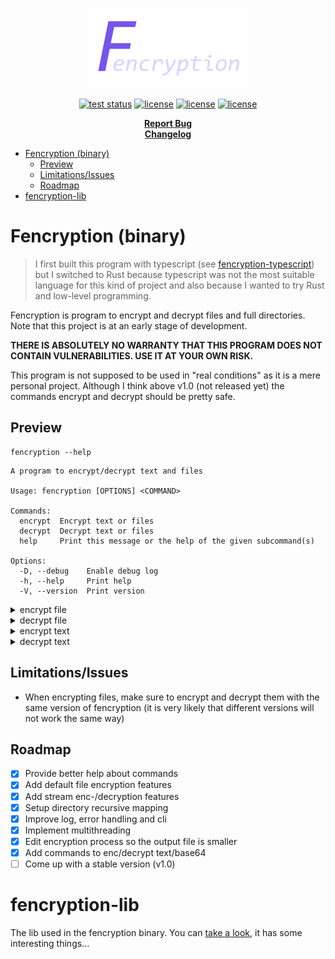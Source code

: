 <p align="center">
  <a href="#readme">
    <img src="./docs/assets/logo.png" height="auto">
  </a>

  <p align="center">
    <a href="https://github.com/valflrt/fencryption-rust/actions/workflows/tests.yml"><img alt="test status" src="https://img.shields.io/github/actions/workflow/status/valflrt/fencryption-rust/tests.yml" /></a>
    <a href="https://docs.rs/fencryption/latest/fencryption_lib/"><img alt="license" src="https://img.shields.io/docsrs/fencryption" /></a>
    <a href="https://crates.io/crates/fencryption"><img alt="license" src="https://img.shields.io/crates/v/fencryption?color=informational" /></a>
    <a href="./LICENSE"><img alt="license" src="https://img.shields.io/github/license/valflrt/fencryption-rust" /></a>
  </p>

  <p align="center">
    <a href="https://github.com/valflrt/fencryption-rust/issues/new"><b>Report Bug</b></a>
    <br />
    <a href="https://github.com/valflrt/fencryption-rust/blob/master/CHANGELOG.md"><b>Changelog</b></a>
    <!-- <br />
    <a href="https://github.com/valflrt/fencryption-rust/releases"><b>Download</b></a> -->
  </p>
</p>

- [Fencryption (binary)](#fencryption-binary)
  - [Preview](#preview)
  - [Limitations/Issues](#limitationsissues)
  - [Roadmap](#roadmap)
- [fencryption-lib](#fencryption-lib)

# Fencryption (binary)

> I first built this program with typescript (see [fencryption-typescript](https://github.com/valflrt/fencryption-typescript)) but I switched to Rust because typescript was not the most suitable language for this kind of project and also because I wanted to try Rust and low-level programming.

Fencryption is program to encrypt and decrypt files and full directories. Note that this project is at an early stage of development.

**THERE IS ABSOLUTELY NO WARRANTY THAT THIS PROGRAM DOES NOT CONTAIN VULNERABILITIES. USE IT AT YOUR OWN RISK.**

This program is not supposed to be used in "real conditions" as it is a mere personal project. Although I think above v1.0 (not released yet) the commands encrypt and decrypt should be pretty safe.

## Preview

```
fencryption --help
```

```
A program to encrypt/decrypt text and files

Usage: fencryption [OPTIONS] <COMMAND>

Commands:
  encrypt  Encrypt text or files
  decrypt  Decrypt text or files
  help     Print this message or the help of the given subcommand(s)

Options:
  -D, --debug    Enable debug log
  -h, --help     Print help
  -V, --version  Print version
```

<details>
  <summary>encrypt file</summary>

```
fencryption encrypt file --help
```

```
Encrypt files (and directories)

Usage: fencryption encrypt file [OPTIONS] <PATHS>...

Arguments:
  <PATHS>...  Paths of files to encrypt

Options:
  -o, --output-path <OUTPUT_PATH>  Set output path (only supported when one input path is provided)
  -O, --overwrite                  Overwrite output files
  -d, --delete-original            Delete original files after encrypting
  -D, --debug                      Enable debug log
  -h, --help                       Print help
```

</details>

<details>
  <summary>decrypt file</summary>

```
fencryption decrypt file --help
```

```
Decrypt files (and directories)

Usage: fencryption decrypt file [OPTIONS] <PATHS>...

Arguments:
  <PATHS>...  Paths of files to encrypt

Options:
  -o, --output-path <OUTPUT_PATH>  Set output path (only supported when one input path is provided)
  -O, --overwrite                  Overwrite output files
  -d, --delete-original            Delete original files after decrypting
  -D, --debug                      Enable debug log
  -h, --help                       Print help
```

</details>

<details>
  <summary>encrypt text</summary>

```
fencryption encrypt text --help
```

```
Encrypt text

Usage: fencryption encrypt text [OPTIONS] <TEXT>

Arguments:
  <TEXT>  Text to encrypt

Options:
  -D, --debug  Enable debug log
  -h, --help   Print help
```

</details>

<details>
  <summary>decrypt text</summary>

```
fencryption decrypt text --help
```

```
Decrypt text

Usage: fencryption decrypt text [OPTIONS] <ENCRYPTED>

Arguments:
  <ENCRYPTED>  Text to decrypt (in base64)

Options:
  -D, --debug  Enable debug log
  -h, --help   Print help
```

</details>

## Limitations/Issues

<!-- - Pack files can get pretty huge therefore it is possible that they exceed the maximum file size of some file systems (for example the maximum file size of fat32 is 4GB). -->

- When encrypting files, make sure to encrypt and decrypt them with the same version of fencryption (it is very likely that different versions will not work the same way)

## Roadmap

- [x] Provide better help about commands
- [x] Add default file encryption features
- [x] Add stream enc-/decryption features
- [x] Setup directory recursive mapping
- [x] Improve log, error handling and cli
- [x] Implement multithreading
- [x] Edit encryption process so the output file is smaller
- [x] Add commands to enc/decrypt text/base64
- [ ] Come up with a stable version (v1.0)

<!-- ## Ideas

> things that **_could_** be added in the future

- Packing: makes a file with all the files packed inside (a pack) that is then encrypted
  - Command `pack create` creates a pack from the contents of specified directory
  - Command `pack update` creates a directory where decrypted files (from the encrypted "pack") appear, you can then choose to update the pack with the changes made in the directory or to discard them
  - Command `pack extract` extracts pack to the specified directory -->

# fencryption-lib

The lib used in the fencryption binary. You can [take a look](https://docs.rs/fencryption/latest/fencryption_lib/), it has some interesting things...
